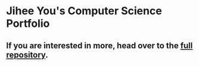 # Jihee You's Computer Science Portfolio

## If you are interested in more, head over to the [full repository](https://github.com/jiheeyy).
